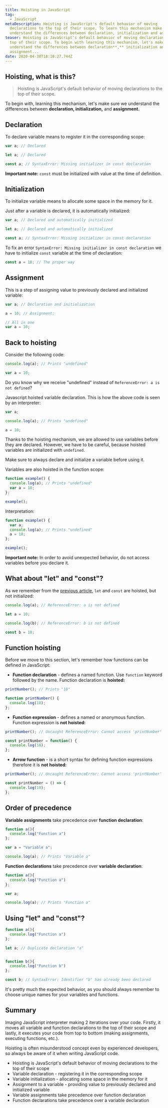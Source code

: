 ```yaml
---
title: Hoisting in JavaScript
tag:
  - JavaScript
metaDescription: Hoisting is JavaScript's default behavior of moving
  declarations to the top of their scope. To learn this mechanism make sure to
  understand the differences between declaration, initialization and assignment.
teaser: Hoisting is JavaScript's default behavior of moving declarations to the
  top of their scope. To begin with learning this mechanism, let's make sure we
  understand the differences between declaration**,** initialization and
  assignment...
date: 2020-04-30T18:10:27.744Z
---
```

## Hoisting, what is this?

> Hoisting is JavaScript's default behavior of moving declarations to the top of their scope.

To begin with, learning this mechanism, let's make sure we understand the differences between **declaration, initialization,** and **assignment.**

## Declaration

To declare variable means to register it in the corresponding scope:

```javascript
var a; // Declared

let a; // Declared

const a; // SyntaxError: Missing initializer in const declaration
```

**Important note:** `const` must be initialized with value at the time of definition.

## Initialization

To initialize variable means to allocate some space in the memory for it. 

Just after a variable is declared, it is automatically initialized:

```javascript
var a; // Declared and automatically initialized

let a; // Declared and automatically initialized

const a; // SyntaxError: Missing initializer in const declaration
```

To fix an error `SyntaxError: Missing initializer in const declaration` we have to initialize `const` variable at the time of declaration:

```javascript
const a = 10; // The proper way
```

## Assignment

This is a step of assigning value to previously declared and initialized variable:

```javascript
var a; // Declaration and initialization

a = 10; // Assignment;

// All in one
var a = 10;
```

## Back to hoisting

Consider the following code:

```javascript
console.log(a); // Prints "undefined"

var a = 10;
```

Do you know why we receive "undefined" instead of `ReferenceError: a is not defined`? 

Javascript hoisted variable declaration. This is how the above code is seen by an interpreter:

```javascript
var a;

console.log(a); // Prints "undefined"

a = 10;
```

Thanks to the hoisting mechanism, we are allowed to use variables before they are declared. However, we have to be careful, because hoisted variables are initialized with `undefined`. 

Make sure to always declare and initialize a variable before using it.

Variables are also hoisted in the function scope:

```javascript
function example() {
  console.log(a); // Prints "undefined"
  var a = 10;
};

example();
```

Interpretation:

```javascript
function example() {
  var a;
  console.log(a); // Prints "undefined"
  a = 10;
};

example();
```

**Important note:** In order to avoid unexpected behavior, do not access variables before you declare it.

## What about "let" and "const"?

As we remember from the [previous article](/2020-04-28-var-let-and-const-in-javascript-what-is-the-difference/), `let` and `const` are hoisted, but not initialized:

```javascript
console.log(a); // ReferenceError: a is not defined

let a = 10;

console.log(b); // ReferenceError: b is not defined

const b = 10;
```

## Function hoisting

Before we move to this section, let's remember how functions can be defined in JavaScript:

* **Function declaration** - defines a named function. Use `function` keyword followed by the name. Function declaration is **hoisted:**

```javascript
printNumber(); // Prints "10"

function printNumber() {
  console.log(10);
};
```

* **Function expression** - defines a named or anonymous function. Function expression is **not hoisted:**

```javascript
printNumber(); // Uncaught ReferenceError: Cannot access 'printNumber' before initialization

const printNumber = function() {
  console.log(10);
};
```

* **Arrow function** - is a short syntax for defining function expressions therefore it is **not hoisted:**

```javascript
printNumber(); // Uncaught ReferenceError: Cannot access 'printNumber' before initialization

const printNumber = () => {
  console.log(10);
};
```

## Order of precedence

**Variable assignments** take precedence over **function declaration**:

```javascript
function a(){
  console.log("Function a")
};

var a = "Variable a";

console.log(a); // Prints "Variable a"
```

**Function declarations** take precedence over **variable declaration**:

```javascript
function a(){
  console.log("Function a")
};

var a;

console.log(a); // Prints "Function a"
```

## Using "let" and "const"?

```javascript
function a(){
  console.log("Function a")
};

let a; // Duplicate declaration "a"


function b(){
  console.log("Function b")
};

const b; // SyntaxError: Identifier "b" has already been declared
```

It's pretty much the expected behavior, as you should always remember to choose unique names for your variables and functions.

## Summary

Imaging JavaScript interpreter making 2 iterations over your code. Firstly, it moves all variable and function declarations to the top of their scope and lastly, it executes your code from top to bottom (making assignments, executing functions, etc.).

Hoisting is often misunderstood concept even by experienced developers, so always be aware of it when writing JavaScript code.

* Hoisting is JavaScript's default behavior of moving declarations to the top of their scope
* Variable declaration - registering it in the corresponding scope
* Variable initialization - allocating some space in the memory for it
* Assignment to a variable - providing value to previously declared and initialized variable
* Variable assignments take precedence over function declaration
* Function declarations take precedence over a variable declaration